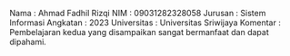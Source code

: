 Nama : Ahmad Fadhil Rizqi
NIM : 09031282328058
Jurusan : Sistem Informasi
Angkatan : 2023
Universitas : Universitas Sriwijaya
Komentar : Pembelajaran kedua yang disampaikan sangat bermanfaat dan dapat dipahami.
